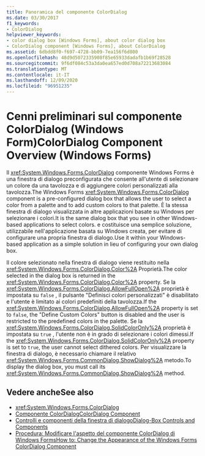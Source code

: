 ```yaml
---
title: Panoramica del componente ColorDialog
ms.date: 03/30/2017
f1_keywords:
- ColorDialog
helpviewer_keywords:
- color dialog box [Windows Forms], about color dialog box
- ColorDialog component [Windows Forms], about ColorDialog
ms.assetid: 6dbdd8f0-f697-4728-bb09-7ea156f6d800
ms.openlocfilehash: 48d9d5072335908f85e65933dadafb1b69f28528
ms.sourcegitcommit: 9f6df084c53a3da0ea657ed0d708a72213683084
ms.translationtype: MT
ms.contentlocale: it-IT
ms.lasthandoff: 12/09/2020
ms.locfileid: "96951235"
---
```

# <a name="colordialog-component-overview-windows-forms"></a><span data-ttu-id="4e567-102">Cenni preliminari sul componente ColorDialog (Windows Form)</span><span class="sxs-lookup"><span data-stu-id="4e567-102">ColorDialog Component Overview (Windows Forms)</span></span>
<span data-ttu-id="4e567-103">Il <xref:System.Windows.Forms.ColorDialog> componente Windows Forms è una finestra di dialogo preconfigurata che consente all'utente di selezionare un colore da una tavolozza e di aggiungere colori personalizzati alla tavolozza.</span><span class="sxs-lookup"><span data-stu-id="4e567-103">The Windows Forms <xref:System.Windows.Forms.ColorDialog> component is a pre-configured dialog box that allows the user to select a color from a palette and to add custom colors to that palette.</span></span> <span data-ttu-id="4e567-104">È la stessa finestra di dialogo visualizzata in altre applicazioni basate su Windows per selezionare i colori.</span><span class="sxs-lookup"><span data-stu-id="4e567-104">It is the same dialog box that you see in other Windows-based applications to select colors.</span></span> <span data-ttu-id="4e567-105">e costituisce una semplice soluzione, utilizzabile nell'applicazione basata su Windows creata, per evitare di configurare una propria finestra di dialogo.</span><span class="sxs-lookup"><span data-stu-id="4e567-105">Use it within your Windows-based application as a simple solution in lieu of configuring your own dialog box.</span></span>  
  
 <span data-ttu-id="4e567-106">Il colore selezionato nella finestra di dialogo viene restituito nella <xref:System.Windows.Forms.ColorDialog.Color%2A> Proprietà.</span><span class="sxs-lookup"><span data-stu-id="4e567-106">The color selected in the dialog box is returned in the <xref:System.Windows.Forms.ColorDialog.Color%2A> property.</span></span> <span data-ttu-id="4e567-107">Se la <xref:System.Windows.Forms.ColorDialog.AllowFullOpen%2A> proprietà è impostata su `false` , il pulsante "Definisci colori personalizzati" è disabilitato e l'utente è limitato ai colori predefiniti della tavolozza.</span><span class="sxs-lookup"><span data-stu-id="4e567-107">If the <xref:System.Windows.Forms.ColorDialog.AllowFullOpen%2A> property is set to `false`, the "Define Custom Colors" button is disabled and the user is restricted to the predefined colors in the palette.</span></span> <span data-ttu-id="4e567-108">Se la <xref:System.Windows.Forms.ColorDialog.SolidColorOnly%2A> proprietà è impostata su `true` , l'utente non è in grado di selezionare i colori dimessi.</span><span class="sxs-lookup"><span data-stu-id="4e567-108">If the <xref:System.Windows.Forms.ColorDialog.SolidColorOnly%2A> property is set to `true`, the user cannot select dithered colors.</span></span> <span data-ttu-id="4e567-109">Per visualizzare la finestra di dialogo, è necessario chiamare il relativo <xref:System.Windows.Forms.CommonDialog.ShowDialog%2A> metodo.</span><span class="sxs-lookup"><span data-stu-id="4e567-109">To display the dialog box, you must call its <xref:System.Windows.Forms.CommonDialog.ShowDialog%2A> method.</span></span>  
  
## <a name="see-also"></a><span data-ttu-id="4e567-110">Vedere anche</span><span class="sxs-lookup"><span data-stu-id="4e567-110">See also</span></span>

- <xref:System.Windows.Forms.ColorDialog>
- [<span data-ttu-id="4e567-111">Componente ColorDialog</span><span class="sxs-lookup"><span data-stu-id="4e567-111">ColorDialog Component</span></span>](colordialog-component-windows-forms.md)
- [<span data-ttu-id="4e567-112">Controlli e componenti della finestra di dialogo</span><span class="sxs-lookup"><span data-stu-id="4e567-112">Dialog-Box Controls and Components</span></span>](dialog-box-controls-and-components-windows-forms.md)
- [<span data-ttu-id="4e567-113">Procedura: Modificare l'aspetto del componente ColorDialog di Windows Forms</span><span class="sxs-lookup"><span data-stu-id="4e567-113">How to: Change the Appearance of the Windows Forms ColorDialog Component</span></span>](how-to-change-the-appearance-of-the-windows-forms-colordialog-component.md)
